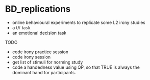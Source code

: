 # BD_replications
 
 - online behavioural experiments to replicate some L2 irony studies
 - a t/f task
 - an emotional decision task

TODO
- code irony practice session
- code irony session
- get list of stimuli for norming study
- code a handedness value using QP, so that TRUE is always the dominant hand for participants.
